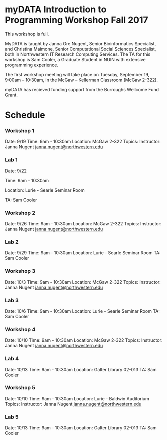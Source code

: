 # myDATA Introduction to Programming Workshop Fall 2017
 
This workshop is full.

MyDATA is taught by Janna Ore Nugent, Senior Bioinformatics Specialist, and Christina Maimone, Senior Computational Social Sciences Specialist, both in Northwestern IT Research Computing Services.  The TA for this workshop is Sam Cooler, a Graduate Student in NUIN with extensive programming experience.

The first workshop meeting will take place on Tuesday, September 19, 9:00am – 10:30am, in the McGaw – Kellerman Classroom (McGaw 2-322). 

myDATA has recieved funding support from the Burroughs Wellcome Fund Grant. 

# Schedule

### Workshop 1
Date: 9/19 </b>
Time: 9am - 10:30am</b>
Location: McGaw 2-322</b>
Topics:</b>
Instructor: Janna Nugent janna.nugent@northwestern.edu</b>

### Lab 1
<p>Date: 9/22</p>
<p>Time: 9am - 10:30am</p>
<p>Location: Lurie - Searle Seminar Room</p>
<p>TA: Sam Cooler</p>

### Workshop 2
Date: 9/26
Time: 9am - 10:30am
Location: McGaw 2-322
Topics:
Instructor: Janna Nugent janna.nugent@northwestern.edu

### Lab 2
Date: 9/29
Time: 9am - 10:30am
Location: Lurie - Searle Seminar Room
TA: Sam Cooler

### Workshop 3
Date: 10/3
Time: 9am - 10:30am
Location: McGaw 2-322
Topics:
Instructor: Janna Nugent janna.nugent@northwestern.edu

### Lab 3
Date: 10/6
Time: 9am - 10:30am
Location: Lurie - Searle Seminar Room
TA: Sam Cooler

### Workshop 4
Date: 10/10
Time: 9am - 10:30am
Location: McGaw 2-322
Topics:
Instructor: Janna Nugent janna.nugent@northwestern.edu

### Lab 4
Date: 10/13
Time: 9am - 10:30am
Location: Galter Library 02-013
TA: Sam Cooler

### Workshop 5
Date: 10/10
Time: 9am - 10:30am
Location: Lurie - Baldwin Auditorium
Topics:
Instructor: Janna Nugent janna.nugent@northwestern.edu

### Lab 5
Date: 10/13
Time: 9am - 10:30am
Location: Galter Library 02-013
TA: Sam Cooler




